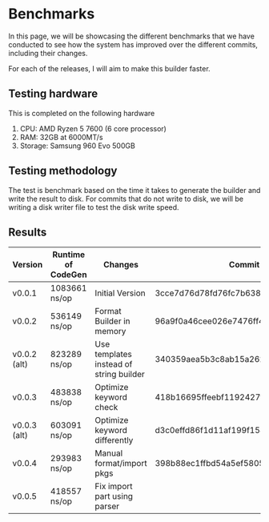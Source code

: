 # Benchmarks

In this page, we will be showcasing the different benchmarks that we have conducted to see how the system has improved over the different commits, including their changes.

For each of the releases, I will aim to make this builder faster.

## Testing hardware

This is completed on the following hardware
1. CPU: AMD Ryzen 5 7600 (6 core processor)
2. RAM: 32GB at 6000MT/s
3. Storage: Samsung 960 Evo 500GB

## Testing methodology

The test is benchmark based on the time it takes to generate the builder and write the result to disk.
For commits that do not write to disk, we will be writing a disk writer file to test the disk write speed.

## Results

| Version      | Runtime of CodeGen | Changes                                 | Commit Hash                              |
| ------------ | ------------------ | --------------------------------------- | ---------------------------------------- |
| v0.0.1       | 1083661 ns/op      | Initial Version                         | 3cce7d76d78fd76fc7b63886077a6eb47caa61e6 |
| v0.0.2       | 536149 ns/op       | Format Builder in memory                | 96a9f0a46cee026e7476ff42978305f5a0f27af3 |
| v0.0.2 (alt) | 823289 ns/op       | Use templates instead of string builder | 340359aea5b3c8ab15a26282a4514581ae8d73b6 |
| v0.0.3       | 483838 ns/op       | Optimize keyword check                  | 418b16695ffeebf1192427f87ad586b377e9624d |
| v0.0.3 (alt) | 603091 ns/op       | Optimize keyword differently            | d3c0effd86f1d11af199f154ae907c327d57b444 |
| v0.0.4       | 293983 ns/op       | Manual format/import pkgs               | 398b88ec1ffbd54a5ef58055c6f326431e305aa7 |
| v0.0.5       | 418557 ns/op       | Fix import part using parser            |                                          |
